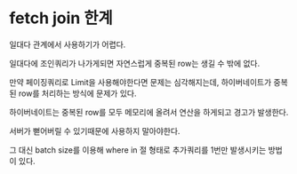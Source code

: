 # fetch join 한계

일대다 관계에서 사용하기가 어렵다.

일대다에 조인쿼리가 나가게되면 자연스럽게 중복된 row는 생길 수 밖에 없다.

만약 페이징쿼리로 Limit을 사용해야한다면 문제는 심각해지는데, 하이버네이트가 중복된 row를 처리하는 방식에 문제가 있다.

하이버네이트는 중복된 row를 모두 메모리에 올려서 연산을 하게되고 경고가 발생한다.

서버가 뻗어버릴 수 있기때문에 사용하지 말아야한다.

그 대신 batch size를 이용해 where in 절 형태로 추가쿼리를 1번만 발생시키는 방법이 있다.
